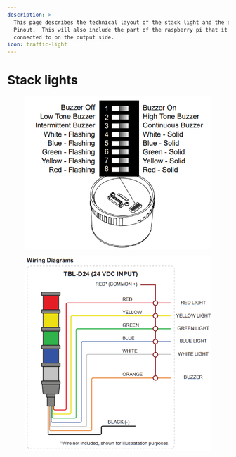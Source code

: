 ```yaml
---
description: >-
  This page describes the technical layout of the stack light and the expected
  Pinout.  This will also include the part of the raspberry pi that it is
  connected to on the output side.
icon: traffic-light
---
```


# Stack lights

<figure><img src="../.gitbook/assets/Screenshot 2024-10-16 063130.png" alt=""><figcaption></figcaption></figure>

<figure><img src="../.gitbook/assets/Screenshot 2024-10-16 063241 (1).png" alt=""><figcaption></figcaption></figure>
